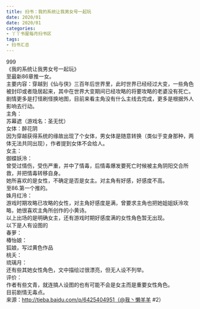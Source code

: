 ```yaml
---
title: 扫书：我的系统让我男女号一起玩
date: 2020/01
date: 2020/01
categories:
- 丫丫书屋每月扫书区
tags:
- 扫书汇总
---
```



999  
《我的系统让我男女号一起玩》  
至最新86章推一女。  
主要内容：穿越到《仙与侠》三百年后世界里，此时世界已经经过大变，一些角色被封印或者隐居起来，其中在世界大变期间已经攻略的将要攻略的老婆没有死亡。  
剧情更多是打怪刷怪换地图，目前来看主角没有什么主线去完成，更多是根据外人影响去行动。  
主角：  
苏幕遮（游戏名：圣无忧）  
女体：醉花阴  
因为穿越获得系统的缘故出现了个女体，男女体是随意转换（类似于变身那种，两体无法共同出现），作者提到女体不会给人。  
女主：  
御蝶妖泠：  
曾受过情伤，受伤严重，并中了情毒，后情毒爆发要死亡时候被主角阴阳交合所救，并把情毒转移自身。  
她所喜欢的是女性，不确定是否是女主。对主角有好感，好感度不高。  
至86.第一个推的。  
姝月红泠：  
游戏时期攻略已攻略的女性，对主角好感度是满，曾要求主角也把她姐姐妖泠攻略，她很喜欢主角所创作的小黄诗。  
以上出场的是明确女主，还有游戏时期好感度满的女性角色暂无出现。  
以下是人有设图的  
春萝：  
椿怡娘：  
狐娘，写过黄色作品  
桃夭：  
琉璃月：  
还有些其她女性角色，文中描绘过很漂亮，但无人设不列举。  
评价：  
作者有些文青，就连搞人设图的也有可能不会是女主而是重要女性角色。  
目前剧情无毒点。  
来源：http://tieba.baidu.com/p/6425404951（@我丶懒羊羊 #2）  
